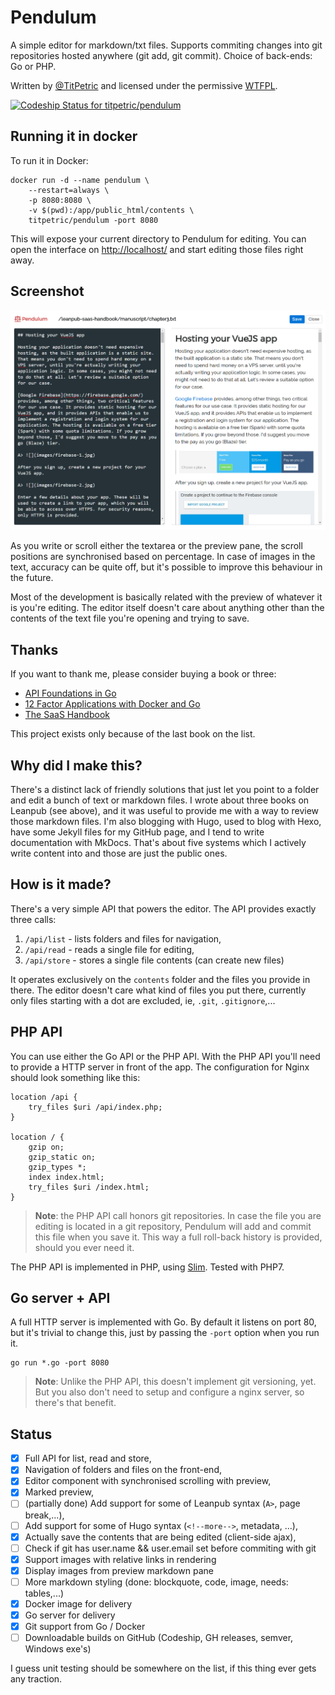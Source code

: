 # Pendulum

A simple editor for markdown/txt files. Supports commiting changes into git repositories hosted
anywhere (git add, git commit). Choice of back-ends: Go or PHP.

Written by [@TitPetric](https://twitter.com/TitPetric) and licensed under the permissive [WTFPL](http://www.wtfpl.net/txt/copying/).

[![Codeship Status for titpetric/pendulum](https://app.codeship.com/projects/88ecf220-6806-0135-7d43-4a6204a3e72a/status?branch=master)](https://app.codeship.com/projects/241162)

## Running it in docker

To run it in Docker:

~~~
docker run -d --name pendulum \
	--restart=always \
	-p 8080:8080 \
	-v $(pwd):/app/public_html/contents \
	titpetric/pendulum -port 8080
~~~

This will expose your current directory to Pendulum for editing. You can open the interface on
[http://localhost/](http://localhost/) and start editing those files right away.

## Screenshot

![](images/pendulum.png)

As you write or scroll either the textarea or the preview pane, the scroll positions are synchronised
based on percentage. In case of images in the text, accuracy can be quite off, but it's possible to
improve this behaviour in the future.

Most of the development is basically related with the preview of whatever it is you're
editing. The editor itself doesn't care about anything other than the contents of the text
file you're opening and trying to save.

## Thanks

If you want to thank me, please consider buying a book or three:

- [API Foundations in Go](https://leanpub.com/api-foundations)
- [12 Factor Applications with Docker and Go](https://leanpub.com/12fa-docker-golang)
- [The SaaS Handbook](https://leanpub.com/saas-handbook)

This project exists only because of the last book on the list.

## Why did I make this?

There's a distinct lack of friendly solutions that just let you point to a folder and edit a bunch
of text or markdown files. I wrote about three books on Leanpub (see above), and it was useful to
provide me with a way to review those markdown files. I'm also blogging with Hugo, used to blog with
Hexo, have some Jekyll files for my GitHub page, and I tend to write documentation with MkDocs.
That's about five systems which I actively write content into and those are just the public ones.

## How is it made?

There's a very simple API that powers the editor. The API provides exactly three calls:

1. `/api/list` - lists folders and files for navigation,
2. `/api/read` - reads a single file for editing,
3. `/api/store` - stores a single file contents (can create new files)

It operates exclusively on the `contents` folder and the files you provide in there. The editor
doesn't care what kind of files you put there, currently only files starting with a dot are excluded,
ie, `.git`, `.gitignore`,...

## PHP API

You can use either the Go API or the PHP API. With the PHP API you'll need to provide a HTTP server
in front of the app. The configuration for Nginx should look something like this:

~~~
location /api {
	try_files $uri /api/index.php;
}

location / {
	gzip on;
	gzip_static on;
	gzip_types *;
	index index.html;
	try_files $uri /index.html;
}
~~~

> **Note**: the PHP API call honors git repositories. In case the file you are editing is located
> in a git repository, Pendulum will add and commit this file when you save it. This way a full
> roll-back history is provided, should you ever need it.

The PHP API is implemented in PHP, using [Slim](https://www.slimframework.com/). Tested with PHP7.

## Go server + API

A full HTTP server is implemented with Go. By default it listens on port 80, but it's trivial
to change this, just by passing the `-port` option when you run it.

~~~
go run *.go -port 8080
~~~

> **Note**: Unlike the PHP API, this doesn't implement git versioning, yet. But you also don't
> need to setup and configure a nginx server, so there's that benefit.


## Status

- [x] Full API for list, read and store,
- [x] Navigation of folders and files on the front-end,
- [x] Editor component with synchronised scrolling with preview,
- [x] Marked preview,
- [ ] (partially done) Add support for some of Leanpub syntax (`A>`, page break,...),
- [ ] Add support for some of Hugo syntax (`<!--more-->`, metadata, ...),
- [x] Actually save the contents that are being edited (client-side ajax),
- [ ] Check if git has user.name && user.email set before commiting with git
- [x] Support images with relative links in rendering
- [x] Display images from preview markdown pane
- [ ] More markdown styling (done: blockquote, code, image, needs: tables,...)
- [x] Docker image for delivery
- [x] Go server for delivery
- [x] Git support from Go / Docker
- [ ] Downloadable builds on GitHub (Codeship, GH releases, semver, Windows exe's)

I guess unit testing should be somewhere on the list, if this thing ever gets any traction.
